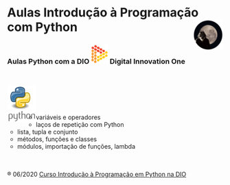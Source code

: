 <h1>Aulas Introdução à Programação com Python <img src="up/me_peq.png" align="right"/></h1>
<h3>Aulas Python com a DIO <span><img src="up/logo.png"/></span> Digital Innovation One</h3><br/>

<img src="up/python.png" align="left"/><br/><br/><br/>

<ul type="circle">
	<li>variáveis e operadores</li>
	<li>laços de repetição com Python</li>
	<li>lista, tupla e conjunto</li>
	<li>métodos, funções e classes</li>
	<li>módulos, importação de funções, lambda</li>
</ul>
<br/><br/>
&reg; 06/2020 <a href="https://digitalinnovation.one/cursos/introducao-a-programacao-com-python/?ref=lp&hidden_text&source=/skills/python&">Curso Introdução à Programação em Python na DIO</a>
